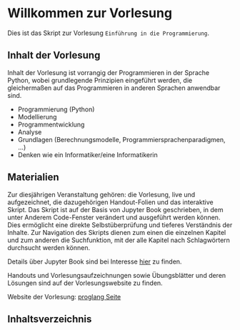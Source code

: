 # Willkommen zur Vorlesung
Dies ist das Skript zur Vorlesung `Einführung in die Programmierung`.

## Inhalt der Vorlesung
Inhalt der Vorlesung ist vorrangig der Programmieren in der Sprache Python, wobei grundlegende Prinzipien eingeführt werden, die gleichermaßen auf das Programmieren in anderen Sprachen anwendbar sind.

* Programmierung (Python)
* Modellierung
* Programmentwicklung
* Analyse
* Grundlagen (Berechnungsmodelle, Programmiersprachenparadigmen, ...)
* Denken wie ein Informatiker/eine Informatikerin

## Materialien
Zur diesjährigen Veranstaltung gehören: die Vorlesung, live und aufgezeichnet, die dazugehörigen Handout-Folien und das interaktive Skript.
Das Skript ist auf der Basis von Jupyter Book geschrieben, in dem unter Anderem Code-Fenster verändert und ausgeführt werden können. Dies ermöglicht eine direkte Selbstüberprüfung und tieferes Verständnis der Inhalte. Zur Navigation des Skripts dienen zum einen die einzelnen Kapitel und zum anderen die Suchfunktion, mit der alle  Kapitel nach Schlagwörtern durchsucht werden können. 

Details über Jupyter Book sind bei Interesse [hier](https://jupyterbook.org/en/stable/start/overview.html) zu finden.

Handouts und Vorlesungsaufzeichnungen sowie Übungsblätter und deren Lösungen sind auf der Vorlesungswebsite zu finden.

Website der Vorlesung:
[proglang Seite](http://proglang.informatik.uni-freiburg.de/teaching/info1/2022/)


## Inhaltsverzeichnis

```{tableofcontents}
```
